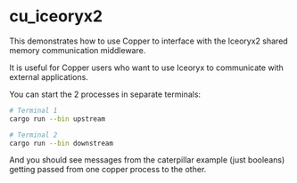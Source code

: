 # cu_iceoryx2

This demonstrates how to use Copper to interface with the Iceoryx2 shared memory communication middleware.

It is useful for Copper users who want to use Iceoryx to communicate with external applications.

You can start the 2 processes in separate terminals:

```sh
# Terminal 1
cargo run --bin upstream

# Terminal 2
cargo run --bin downstream
```

And you should see messages from the caterpillar example (just booleans) getting passed from one copper process to the
other.

